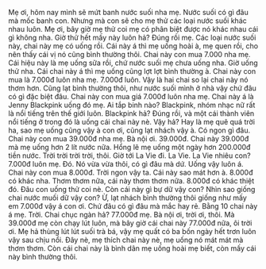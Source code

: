 Mẹ ơi, hôm nay mình sẽ mứt banh nước suối nha mẹ. Nước suối có gì đâu mà mốc banh con. Nhưng mà con sẽ cho mẹ thử các loại nước suối khác nhau luôn. Mẹ ơi, bây giờ mẹ thử coi mẹ có phân biệt được nó khác nhau cái gì không nha. Giờ thử hết mấy này luôn hả? Đúng rồi mẹ. Các loại nước suối này, chai này mẹ có uống rồi. Cái này á thì mẹ uống hoài à, mẹ quen rồi, cho nên thấy cái vị nó cũng bình thường thôi. Chai này con mua 7.000 nha mẹ. Cái hiệu này là mẹ uống sữa rồi, chứ nước suối mẹ chưa uống nha. Giờ uống thử nha. Cái chai này á thì mẹ uống cũng lợt lợt bình thường à. Chai này con mua là 7.000đ luôn nha mẹ. 7.000đ luôn. Vậy là hai chai so lại chai này nó thơm hơn. Cũng lạt bình thường thôi, như nước suối mình ở nhà vậy chứ đâu có gì đặc biệt đâu. Chai này con mua giá 7.000đ luôn nha mẹ. Chai này á là Jenny Blackpink uống đó mẹ. Ai tắp binh nào? Blackpink, nhóm nhạc nữ rất là nổi tiếng trên thế giới luôn. Blackpink hả? Đúng rồi, và một cái thành viên nổi tiếng ở trong đó là uống cái chai này nè. Vậy hả? Hay là mẹ quê quá trời ha, sao mẹ uống cũng vậy à con ơi, cũng lạt nhách vậy à. Có ngon gì đâu. Chai này con mua 39.000đ nha mẹ. Bà nội ơi. 39.000đ. Chai này 39.000đ mà mẹ uống hơn 2 lít nước nữa. Hổng lẽ mẹ uống một ngày hơn 200.000đ tiền nước. Trời trời trời trời, thôi. Giờ tới La Vie đi. La Vie. La Vie nhiêu con? 7.000đ luôn mẹ. Đó. Nó vừa vừa thôi, có gì đâu mà dứ. Uống vậy luôn á. Chai này con mua 8.000đ. Trời ngon vậy ta. Cái này sao mát hơn à. 8.000đ có khác nha. Thơm thơm nữa, cái này thơm thơm nữa. 8.000đ có khác thiệt đó. Đâu con uống thử coi nè. Còn cái này gì bự dữ vậy con? Nhìn sao giống chai nước muối dữ vậy con? Ừ, lạt nhách bình thường thôi giống như mấy em 7.000đ vậy á con ơi. Chứ đâu có gì đâu mà mắc hay rẻ. Bằng 10 chai này á mẹ. Trời. Chai chục ngàn hả? 77.000đ mẹ. Bà nội ơi, trời ơi, thôi. Mà 39.000đ mẹ còn chạy lút luôn, mà bây giờ cái chai này 77.000đ nữa, ôi trời ơi. Mẹ hả thùng lút lút suối trà bá, vậy mẹ quất có ba bốn ngày hết trơn luôn vậy sau chịu nổi. Đây nè, mẹ thích chai này nè, mẹ uống nó mát mát mà thơm thơm. Còn cái chai này là bình dân mẹ uống hoài mẹ biết, còn mấy cái này bình thường thôi.